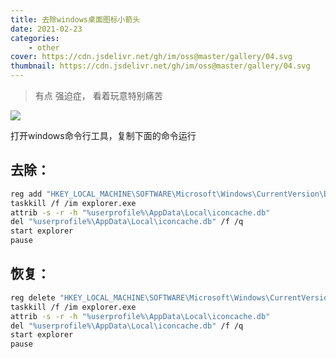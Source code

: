 ```yaml
---
title: 去除windows桌面图标小箭头
date: 2021-02-23
categories:
    - other
cover: https://cdn.jsdelivr.net/gh/im/oss@master/gallery/04.svg
thumbnail: https://cdn.jsdelivr.net/gh/im/oss@master/gallery/04.svg
---
```


> 有点 强迫症， 看着玩意特别痛苦

![](https://cdn.jsdelivr.net/gh/im/oss@master/notes/images/2020/05/27/remove-windows-arrow.b6801c7f.jpg)

打开windows命令行工具，复制下面的命令运行

## 去除：

```bash
reg add "HKEY_LOCAL_MACHINE\SOFTWARE\Microsoft\Windows\CurrentVersion\Explorer\Shell Icons" /v 29 /d "%systemroot%\system32\imageres.dll,197" /t reg_sz /f
taskkill /f /im explorer.exe
attrib -s -r -h "%userprofile%\AppData\Local\iconcache.db"
del "%userprofile%\AppData\Local\iconcache.db" /f /q
start explorer
pause
```



## 恢复：

```bash
reg delete "HKEY_LOCAL_MACHINE\SOFTWARE\Microsoft\Windows\CurrentVersion\Explorer\Shell Icons" /v 29 /f
taskkill /f /im explorer.exe
attrib -s -r -h "%userprofile%\AppData\Local\iconcache.db"
del "%userprofile%\AppData\Local\iconcache.db" /f /q
start explorer
pause
```